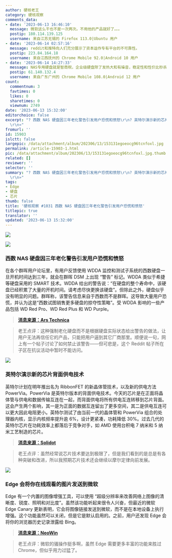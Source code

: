 ```yaml
---
author: 硬核老王
category: 硬核观察
comments_data:
- date: '2023-06-13 16:46:10'
  message: 微软这么干也不是一次两次。不用他的产品就好了。。。
  postip: 180.114.139.125
  username: 来自江苏无锡的 Firefox 113.0|Ubuntu 用户
- date: '2023-06-14 02:57:16'
  message: reddit和推特向人们充分展示了资本运作专有平台的不可靠性。
  postip: 223.84.164.18
  username: 来自江西抚州的 Chrome Mobile 92.0|Android 10 用户
- date: '2023-06-14 14:27:33'
  message: NAS专用硬盘就是智商税，企业级硬盘除了发热大和有噪音，稳定性和性价比秒杀NAS专用硬盘。
  postip: 61.140.132.4
  username: 来自广东广州的 Chrome Mobile 108.0|Android 12 用户
count:
  commentnum: 3
  favtimes: 0
  likes: 0
  sharetimes: 0
  viewnum: 2749
date: '2023-06-13 15:32:00'
editorchoice: false
excerpt: "? 西数 NAS 硬盘因三年老化警告引发用户恐慌和愤怒\r\n? 英特尔演示新的芯片背面供电技术\r\n? Edge 会将你在线观看的图片发送到微软\r\n»
  \r\n»"
fromurl: ''
id: 15903
islctt: false
largepic: /data/attachment/album/202306/13/153131egoeocg96tcnfoxl.jpg
permalink: /article-15903-1.html
pic: /data/attachment/album/202306/13/153131egoeocg96tcnfoxl.jpg.thumb.jpg
related: []
reviewer: ''
selector: ''
summary: "? 西数 NAS 硬盘因三年老化警告引发用户恐慌和愤怒\r\n? 英特尔演示新的芯片背面供电技术\r\n? Edge 会将你在线观看的图片发送到微软\r\n»
  \r\n»"
tags:
- Edge
- 硬盘
- 芯片
thumb: false
title: '硬核观察 #1031 西数 NAS 硬盘因三年老化警告引发用户恐慌和愤怒'
titlepic: true
translator: ''
updated: '2023-06-13 15:32:00'
---
```


![](/data/attachment/album/202306/13/153131egoeocg96tcnfoxl.jpg)


![](/data/attachment/album/202306/13/153144kf3v9p2p3qpwffcj.jpg)


### 西数 NAS 硬盘因三年老化警告引发用户恐慌和愤怒


在各个群晖用户论坛里，有用户反馈使用 WDDA 监控和测试子系统的西数硬盘一旦开机时间达到三年，就会在群晖 DSM 上出现 “警告” 标记。WDDA 类似于希捷等硬盘采用的 SMART 技术。WDDA 给出的警告说：“在硬盘的整个寿命中，该硬盘已经积累了大量的开机时间。请考虑尽快更换该硬盘”。但除此之外，硬盘似乎没有明显的问题。群晖称，该警告信息来自于西数而不是群晖。这导致大量用户恐慌，并认为这是“西数试图销售更多硬盘的掠夺性策略”。受 WDDA 影响的一些产品包括 WD Red Pro、WD Red Plus 和 WD Purple。



> 
> **[消息来源：Ars Technica](https://arstechnica.com/gadgets/2023/06/clearly-predatory-western-digital-sparks-panic-anger-for-age-shaming-hdds/)**
> 
> 
> 



> 
> 老王点评：这种强制老化硬盘而不是根据硬盘实际状态给出警告的做法，让用户无法再信任它的产品，只能把用户逼到其它厂商那里。顺便说一句，网上有一个帖子讨论了如何禁止该警告——但可悲是，这个 Reddit 帖子所在子区在抗议活动中暂时不能访问。
> 
> 
> 


![](/data/attachment/album/202306/13/153159prihmmkc71ior7lk.jpg)


### 英特尔演示新的芯片背面供电技术


英特尔计划在明年推出名为 RibbonFET 的新晶体管技术，以及新的供电方法 PowerVia。PowerVia 是英特尔版本的背面供电技术。今天的芯片是在正面将晶体管与供电和数据传输互连在一起，而背面供电将所有供电互连转移到芯片背面。这会产生两个影响，其一是为正面的数据互连留出了更多空间，其二是供电互连可以更大因此电阻更小。英特尔测试了由当前一代的晶体管和 PowerVia 组合的处理器内核，显示内核频率提升逾 6%，设计更紧凑，功耗降低 30%。过去几代的英特尔芯片在功耗效率上都落后于竞争对手，如 AMD 使用台积电 7 纳米和 5 纳米工艺制造的芯片。



> 
> **[消息来源：Solidot](https://www.solidot.org/story?sid=75225)**
> 
> 
> 



> 
> 老王点评：虽然经常说芯片技术要达到极限了，但是我们看到的是总是有各种突破和改进，所以我预期芯片技术还会继续以摩尔定律向前发展。
> 
> 
> 


![](/data/attachment/album/202306/13/153225ut848vrzrvuk7fn4.jpg)


### Edge 会将你在线观看的图片发送到微软


Edge 有一个内置的图像增强工具，可以使用 “超级分辨率来改善网络上图像的清晰度、锐度、照明和对比度”。虽然该功能听起来很令人兴奋，但最近的微软 Edge Canary 更新表明，它会将图像链接发送到微软，而不是在本地设备上执行增强。这个功能虽然可以关闭，但是它是默认启用的。之前，用户还发现 Edge 会将你的浏览器历史记录泄露给 Bing。



> 
> **[消息来源：NeoWin](https://www.neowin.net/news/edge-sends-images-you-view-online-to-microsoft-here-is-how-to-disable-that/)**
> 
> 
> 



> 
> 老王点评：微软的骚操作挺多啊，虽然 Edge 需要更多丰富的功能来胜过 Chrome，但似乎用力过猛了。
> 
> 
>